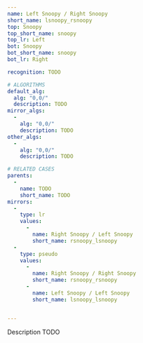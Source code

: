 ```yaml
---
name: Left Snoopy / Right Snoopy
short_name: lsnoopy_rsnoopy
top: Snoopy
top_short_name: snoopy
top_lr: Left
bot: Snoopy
bot_short_name: snoopy
bot_lr: Right

recognition: TODO

# ALGORITHMS
default_alg:
  alg: "0,0/"
  description: TODO
mirror_algs:
  -
    alg: "0,0/"
    description: TODO
other_algs:
  -
    alg: "0,0/"
    description: TODO

# RELATED CASES
parents:
  -
    name: TODO
    short_name: TODO
mirrors:
  -
    type: lr
    values: 
      -
        name: Right Snoopy / Left Snoopy
        short_name: rsnoopy_lsnoopy
  -
    type: pseudo
    values: 
      -
        name: Right Snoopy / Right Snoopy
        short_name: rsnoopy_rsnoopy
      -
        name: Left Snoopy / Left Snoopy
        short_name: lsnoopy_lsnoopy


---
```


Description TODO

